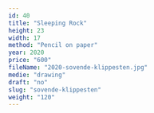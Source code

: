 ```yaml
---
id: 40
title: "Sleeping Rock"
height: 23
width: 17
method: "Pencil on paper"
year: 2020
price: "600"
fileName: "2020-sovende-klippesten.jpg"
medie: "drawing"
draft: "no"
slug: "sovende-klippesten"
weight: "120"
---
```

